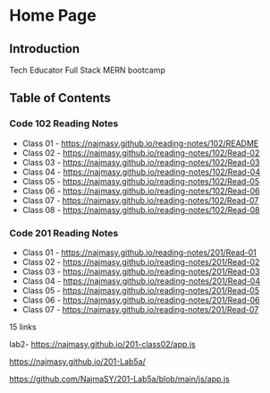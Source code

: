 # Home Page

## Introduction

Tech Educator Full Stack MERN bootcamp

## Table of Contents

### Code 102 Reading Notes

- Class 01 - https://najmasy.github.io/reading-notes/102/README
- Class 02 - https://najmasy.github.io/reading-notes/102/Read-02
- Class 03 - https://najmasy.github.io/reading-notes/102/Read-03
- Class 04 - https://najmasy.github.io/reading-notes/102/Read-04
- Class 05 - https://najmasy.github.io/reading-notes/102/Read-05
- Class 06 - https://najmasy.github.io/reading-notes/102/Read-06
- Class 07 - https://najmasy.github.io/reading-notes/102/Read-07
- Class 08 - https://najmasy.github.io/reading-notes/102/Read-08

### Code 201 Reading Notes

- Class 01 - https://najmasy.github.io/reading-notes/201/Read-01
- Class 02 - https://najmasy.github.io/reading-notes/201/Read-02
- Class 03 - https://najmasy.github.io/reading-notes/201/Read-03
- Class 04 - https://najmasy.github.io/reading-notes/201/Read-04
- Class 05 - https://najmasy.github.io/reading-notes/201/Read-05
- Class 06 - https://najmasy.github.io/reading-notes/201/Read-06
- Class 07 - https://najmasy.github.io/reading-notes/201/Read-07

15 links

lab2- https://najmasy.github.io/201-class02/app.js

https://najmasy.github.io/201-Lab5a/

https://github.com/NajmaSY/201-Lab5a/blob/main/js/app.js
